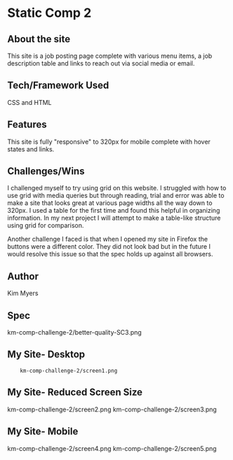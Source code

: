 # Static Comp 2

## About the site

This site is a job posting page complete with various menu items, a job description table and links to reach out via social media or email.

## Tech/Framework Used

CSS and HTML

## Features

This site is fully "responsive" to 320px for mobile complete with hover states and links.

## Challenges/Wins

I challenged myself to try using grid on this website. I struggled with how to use grid with media queries but through reading, trial and error was able to make a site that looks great at various page widths all the way down to 320px. I used a table for the first time and found this helpful in organizing information. In my next project I will attempt to make a table-like structure using grid for comparison. 

Another challenge I faced is that when I opened my site in Firefox the buttons were a different color. They did not look bad but in the future I would resolve this issue so that the spec holds up against all browsers.

## Author

Kim Myers

## Spec
km-comp-challenge-2/better-quality-SC3.png
      

## My Site- Desktop

        km-comp-challenge-2/screen1.png
      
      

## My Site- Reduced Screen Size
km-comp-challenge-2/screen2.png
km-comp-challenge-2/screen3.png

## My Site- Mobile
km-comp-challenge-2/screen4.png
km-comp-challenge-2/screen5.png


